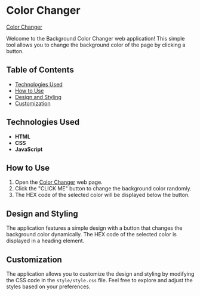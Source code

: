 # Color Changer

[Color Changer]()

Welcome to the Background Color Changer web application! This simple tool allows you to change the background color of the page by clicking a button.

## Table of Contents

- [Technologies Used](#technologies-used)
- [How to Use](#how-to-use)
- [Design and Styling](#design-and-styling)
- [Customization](#customization)

## Technologies Used

- **HTML**
- **CSS**
- **JavaScript**

## How to Use

1. Open the [Color Changer]() web page.
2. Click the "CLICK ME" button to change the background color randomly.
3. The HEX code of the selected color will be displayed below the button.

## Design and Styling

The application features a simple design with a button that changes the background color dynamically. The HEX code of the selected color is displayed in a heading element.

## Customization

The application allows you to customize the design and styling by modifying the CSS code in the `style/style.css` file. Feel free to explore and adjust the styles based on your preferences.
